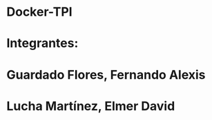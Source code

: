 # Docker-TPI

# Integrantes: 

#               Guardado Flores, Fernando Alexis 
#               Lucha Martínez, Elmer David 
